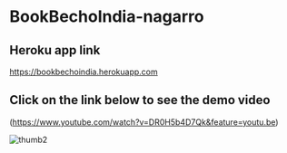 # BookBechoIndia-nagarro

## Heroku app link

https://bookbechoindia.herokuapp.com 

## Click on the link below to see the demo video 

(https://www.youtube.com/watch?v=DR0H5b4D7Qk&feature=youtu.be)

![thumb2](https://user-images.githubusercontent.com/17654427/42435292-ab6d97e6-8373-11e8-97f6-ce3430efa0cc.png)

